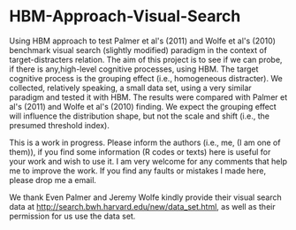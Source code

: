 HBM-Approach-Visual-Search
==========================

Using HBM approach to test Palmer et al's (2011) and Wolfe et al's (2010) benchmark visual search (slightly modified) 
paradigm in the context of target-distracters relation. The aim of this project is to see if we can probe, if there is 
any,high-level cognitive processes, using HBM.  The target cognitive process is the grouping effect (i.e., homogeneous 
distracter).  We collected, relatively speaking, a small data set, using a very similar paradigm  and tested it with HBM.
The results were compared with Palmer et al's (2011) and Wolfe et al's (2010) finding.  We expect the grouping effect 
will influence the distribution shape, but not the scale and shift (i.e., the presumed threshold index).    

This is a work in progress. Please inform the authors (i.e., me, (I am one of them)), if you find some information (R 
codes or texts) here is useful for your work and wish to use it.  I am very welcome for any comments that help me to 
improve the work. If you find any faults or mistakes I made here, please drop me a email. 

We thank Even Palmer and Jeremy Wolfe kindly provide their visual search data at 
http://search.bwh.harvard.edu/new/data_set.html, as well as their permission for us use the data set. 
